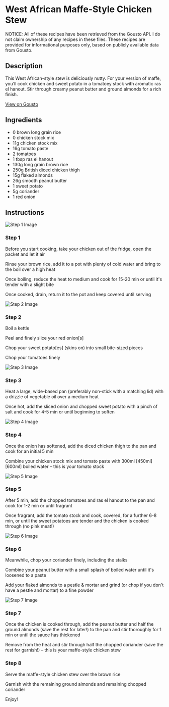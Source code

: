 # West African Maffe-Style Chicken Stew

NOTICE: All of these recipes have been retrieved from the Gousto API. I do not claim ownership of any recipes in these files. These recipes are provided for informational purposes only, based on publicly available data from Gousto.

## Description

This West African-style stew is deliciously nutty. For your version of maffe, you’ll cook chicken and sweet potato in a tomatoey stock with aromatic ras el hanout. Stir through creamy peanut butter and ground almonds for a rich finish. 

[View on Gousto](https://www.gousto.co.uk/recipes/cookbook/west-african-maffe-style-chicken-stew)

## Ingredients

- 0 brown long grain rice
- 0 chicken stock mix
- 11g chicken stock mix
- 16g tomato paste
- 2 tomatoes
- 1 tbsp ras el hanout
- 130g long grain brown rice
- 250g British diced chicken thigh
- 15g flaked almonds
- 26g smooth peanut butter 
- 1 sweet potato
- 5g coriander
- 1 red onion

## Instructions

![Step 1 Image](https://production-media.gousto.co.uk/cms/recipe-step-image/step-1-1688127619450-x200.jpg)

### Step 1

Before you start cooking, take your chicken out of the fridge, open the packet and let it air

Rinse your brown rice, add it to a pot with plenty of cold water and bring to the boil over a high heat

Once boiling, reduce the heat to medium and cook for 15-20 min or until it's tender with a slight bite

Once cooked, drain, return it to the pot and keep covered until serving

![Step 2 Image](https://production-media.gousto.co.uk/cms/recipe-step-image/step-2-1688127624520-x200.jpg)

### Step 2

Boil a kettle

Peel and finely slice your red onion[s]

Chop your sweet potato[es] (skins on) into small bite-sized pieces

Chop your tomatoes finely

![Step 3 Image](https://production-media.gousto.co.uk/cms/recipe-step-image/step-3-1688127627986-x200.jpg)

### Step 3

Heat a large, wide-based pan (preferably non-stick with a matching lid) with a drizzle of vegetable oil over a medium heat

Once hot, add the sliced onion and chopped sweet potato with a pinch of salt and cook for 4-5 min or until beginning to soften

![Step 4 Image](https://production-media.gousto.co.uk/cms/recipe-step-image/step-4-1688127633351-x200.jpg)

### Step 4

Once the onion has softened, add the diced chicken thigh to the pan and cook for an initial 5 min

Combine your chicken stock mix and tomato paste with 300ml<span class="text-danger"> <span class="text-purple">[450ml] </span>[600ml]</span> boiled water – this is your tomato stock

![Step 5 Image](https://production-media.gousto.co.uk/cms/recipe-step-image/step-5-1688127641234-x200.jpg)

### Step 5

After 5 min, add the chopped tomatoes and ras el hanout to the pan and cook for 1-2 min or until fragrant

Once fragrant, add the tomato stock and cook, covered, for a further 6-8 min, or until the sweet potatoes are tender and the chicken is cooked through (no pink meat!)

![Step 6 Image](https://production-media.gousto.co.uk/cms/recipe-step-image/step-6-1688127644526-x200.jpg)

### Step 6

Meanwhile, chop your coriander finely, including the stalks

Combine your peanut butter with a small splash of boiled water until it's loosened to a paste

Add your flaked almonds to a pestle & mortar and grind (or chop if you don't have a pestle and mortar) to a fine powder

![Step 7 Image](https://production-media.gousto.co.uk/cms/recipe-step-image/step-7-1688127648904-x200.jpg)

### Step 7

Once the chicken is cooked through, add the peanut butter and half the ground almonds<span class="text-danger"> </span>(save the rest for later!)<span class="text-danger"> </span>to the pan and stir thoroughly for 1 min or until the sauce has thickened

Remove from the heat and stir through half the chopped coriander (save the rest for garnish!) – this is your maffe-style chicken stew

### Step 8

Serve the maffe-style chicken stew over the brown rice

Garnish with the remaining ground almonds and remaining chopped coriander

Enjoy!

